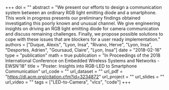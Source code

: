 +++
doi = ""
abstract = "We present our efforts to design a communication system between an ordinary RGB light emitting diode and a smartphone. This work in progress presents our preliminary findings obtained investigating this poorly known and unusual channel. We give engineering insights on driving an RGB light emitting diode for camera communication and discuss remaining challenges. Finally, we propose possible solutions to cope with these issues that are blockers for a user ready implementation."
authors = ["Duque, Alexis", "Lyon, Insa", "Rivano, Herve", "Lyon, Insa", "Desportes, Adrien", "Goursaud, Claire", "Lyon, Insa"]
date = "2018-02-16"
type = "publication"
math = true
publication = "In Proceedings of the 2018 International Conference on Embedded Wireless Systems and Networks - EWSN'18"
title = "Poster: Insights into RGB-LED to Smartphone Communication"
url_code = ""
url_dataset = ""
url_pdf = "https://dl.acm.org/citation.cfm?id=3234872"
url_project = ""
url_slides = ""
url_video = ""
tags = ["LED-to-Camera", "vlcs", "code"]
+++
